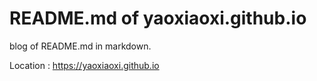 # README.md of yaoxiaoxi.github.io
blog of README.md in markdown.

Location : https://yaoxiaoxi.github.io
